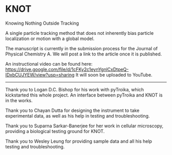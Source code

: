 # KNOT
Knowing Nothing Outside Tracking

A single particle tracking method that does not inherently bias particle localization or motion with a global model.

The manuscript is currently in the submission process for the Journal of Physical Chemistry A. We will post a link to the article once it is published.

An instructional video can be found here: https://drive.google.com/file/d/1cFKy2c1eynYgnlCxDtpeQ-IDxbCUJYEW/view?usp=sharing
It will soon be uploaded to YouTube.

---
Thank you to Logan D.C. Bishop for his work with pyTroika, which kickstarted this whole project. An interface between pyTroika and KNOT is in the works.

Thank you to Chayan Dutta for designing the instrument to take experimental data, as well as his help in testing and troubleshooting.

Thank you to Suparna Sarkar-Banerjee for her work in cellular microscopy, providing a biological testing ground for KNOT.

Thank you to Wesley Leung for providing sample data and all his help testing and troubleshooting.

